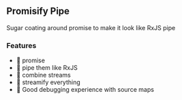 ## Promisify Pipe

Sugar coating around promise to make it look like RxJS pipe

### Features

- 🚧 promise
- 🚧 pipe them like RxJS
- 🚧 combine streams
- 🚧 streamify everything
- 🚧 Good debugging experience with source maps
